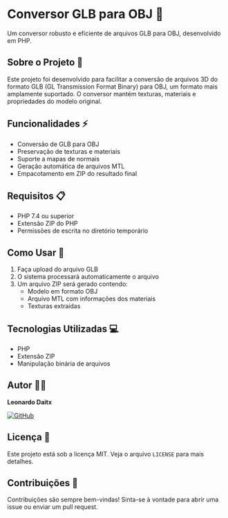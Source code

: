 # Conversor GLB para OBJ 🚀

Um conversor robusto e eficiente de arquivos GLB para OBJ, desenvolvido em PHP.

## Sobre o Projeto 📝

Este projeto foi desenvolvido para facilitar a conversão de arquivos 3D do formato GLB (GL Transmission Format Binary) para OBJ, um formato mais amplamente suportado. O conversor mantém texturas, materiais e propriedades do modelo original.

## Funcionalidades ⚡

- Conversão de GLB para OBJ
- Preservação de texturas e materiais
- Suporte a mapas de normais
- Geração automática de arquivos MTL
- Empacotamento em ZIP do resultado final

## Requisitos 📋

- PHP 7.4 ou superior
- Extensão ZIP do PHP
- Permissões de escrita no diretório temporário

## Como Usar 🔧

1. Faça upload do arquivo GLB
2. O sistema processará automaticamente o arquivo
3. Um arquivo ZIP será gerado contendo:
   - Modelo em formato OBJ
   - Arquivo MTL com informações dos materiais
   - Texturas extraídas

## Tecnologias Utilizadas 💻

- PHP
- Extensão ZIP
- Manipulação binária de arquivos

## Autor 👨‍💻

**Leonardo Daitx**

[![GitHub](https://img.shields.io/badge/GitHub-yleosamp-black?style=flat&logo=github)](https://github.com/yleosamp)

## Licença 📄

Este projeto está sob a licença MIT. Veja o arquivo `LICENSE` para mais detalhes.

## Contribuições 🤝

Contribuições são sempre bem-vindas! Sinta-se à vontade para abrir uma issue ou enviar um pull request.
